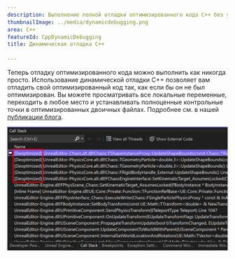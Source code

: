 ```yaml
---
description: Выполнение полной отладки оптимизированного кода C++ без ущерба для производительности.
thumbnailImage: ../media/dynamicdebugging.png
area: C++
featureId: CppDynamicDebugging
title: Динамическая отладка C++

---
```



Теперь отладку оптимизированного кода можно выполнить как никогда просто. Использование динамической отладки C++ позволяет вам отладить свой оптимизированный код так, как если бы он не был оптимизирован. Вы можете просматривать все локальные переменные, переходить в любое место и устанавливать полноценные контрольные точки в оптимизированных двоичных файлах. Подробнее см. в нашей [публикации блога](https://aka.ms/dynamicdebugging).

![Динамическая отладка C++](../media/dynamicdebugging.png)
